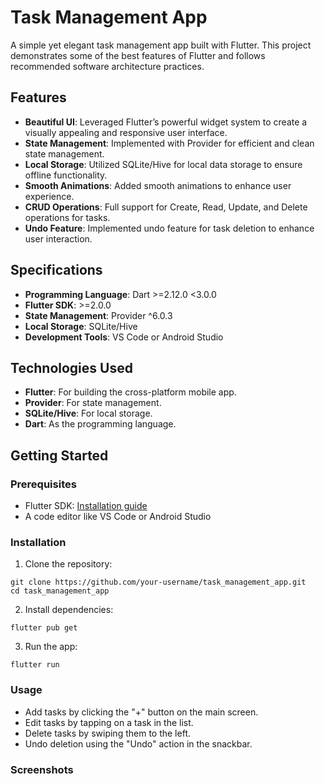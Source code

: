 # Task Management App

A simple yet elegant task management app built with Flutter. This project demonstrates some of the best features of Flutter and follows recommended software architecture practices.

## Features

- **Beautiful UI**: Leveraged Flutter’s powerful widget system to create a visually appealing and responsive user interface.
- **State Management**: Implemented with Provider for efficient and clean state management.
- **Local Storage**: Utilized SQLite/Hive for local data storage to ensure offline functionality.
- **Smooth Animations**: Added smooth animations to enhance user experience.
- **CRUD Operations**: Full support for Create, Read, Update, and Delete operations for tasks.
- **Undo Feature**: Implemented undo feature for task deletion to enhance user interaction.

## Specifications

- **Programming Language**: Dart >=2.12.0 <3.0.0
- **Flutter SDK**: >=2.0.0
- **State Management**: Provider ^6.0.3
- **Local Storage**: SQLite/Hive
- **Development Tools**: VS Code or Android Studio

## Technologies Used

- **Flutter**: For building the cross-platform mobile app.
- **Provider**: For state management.
- **SQLite/Hive**: For local storage.
- **Dart**: As the programming language.

## Getting Started

### Prerequisites

- Flutter SDK: [Installation guide](https://flutter.dev/docs/get-started/install)
- A code editor like VS Code or Android Studio

### Installation

1. Clone the repository:

```
git clone https://github.com/your-username/task_management_app.git
cd task_management_app
```

2. Install dependencies:
```
flutter pub get
```

3. Run the app:
```
flutter run
```

### Usage

 * Add tasks by clicking the "+" button on the main screen.
 * Edit tasks by tapping on a task in the list.
 * Delete tasks by swiping them to the left.
 * Undo deletion using the "Undo" action in the snackbar.

 ### Screenshots
 
